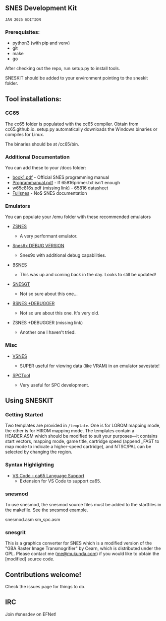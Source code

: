 ## SNES Development Kit

`JAN 2025 EDITION`

### Prerequisites:

  * python3 (with pip and venv)
  * git
  * make
  * go

After checking out the repo, run setup.py to install tools. 

SNESKIT should be added to your environment pointing to the sneskit folder.

## Tool installations:

### CC65
The cc65 folder is populated with the cc65 compiler. Obtain from cc65.github.io. setup.py
automatically downloads the Windows binaries or compiles for Linux.

The binaries should be at /cc65/bin.

### Additional Documentation
You can add these to your /docs folder:
 * [book1.pdf](http://romhacking.net/docs/226/) - Official SNES programming manual
 * [Programmanual.pdf](www.westerndesigncenter.com/wdc/datasheets/Programmanual.pdf) - If 65816primer.txt isn't enough
 * w65c816s.pdf (missing link) - 65816 datasheet
 * [Fullsnes](https://problemkaputt.de/fullsnes.htm) - No$ SNES documentation

### Emulators
You can populate your /emu folder with these recommended emulators
 * [ZSNES](www.zsnes.com)
   * A very performant emulator.
 * [Snes9x DEBUG VERSION](https://www.romhacking.net/utilities/241/)
   * Snes9x with additional debug capabilities.
 * [BSNES](https://bsnes.org/)
   * This was up and coming back in the day. Looks to still be updated!
 * [SNESGT](https://www.zophar.net/snes/snesgt.html)
   * Not so sure about this one...

 * [BSNES +DEBUGGER](https://www.romhacking.net/utilities/273/)
   * Not so ure about this one. It's very old.
 
 * ZSNES +DEBUGGER (missing link)
   * Another one I haven't tried.

### Misc
 * [VSNES](http://romhacking.net/utils/274/)
   * SUPER useful for viewing data (like VRAM) in an emulator savestate!
   
 * [SPCTool](http://spcsets.caitsith2.net/spctool/)
   * Very useful for SPC development.

## Using SNESKIT

### Getting Started
Two templates are provided in `/template`. One is for LOROM mapping mode, the other is for
HIROM mapping mode. The templates contain a HEADER.ASM which should be modified to suit
your purposes—it contains start vectors, mapping mode, game title, cartridge speed (append
_FAST to map mode to indicate a higher-speed cartridge), and NTSC/PAL can be selected by
changing the region.

### Syntax Highlighting

 * [VS Code - ca65 Language Support](https://marketplace.visualstudio.com/items?itemName=tlgkccampbell.code-ca65)
   * Extension for VS Code to support ca65.

### snesmod
To use snesmod, the snesmod source files must be added to the startfiles in the makefile.
See the snesmod example.

snesmod.asm sm_spc.asm

### snesgrit
This is a graphics converter for SNES which is a modified version of the "GBA Raster Image
Transmogrifier" by Cearn, which is distributed under the GPL. Please contact me
(me@mukunda.com) if you would like to obtain the [modified] source code.

## Contributions welcome!
Check the issues page for things to do.

## IRC
Join #snesdev on EFNet!
